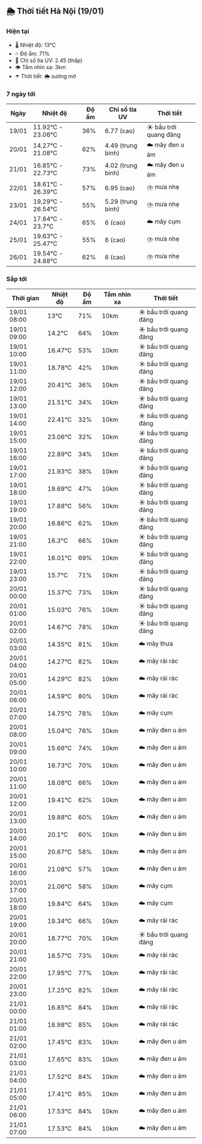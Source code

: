 ## 🌦️ Thời tiết Hà Nội (19/01)

### Hiện tại

- 🌡️ Nhiệt độ: 13℃
- 💦 Độ ẩm: 71%
- 🌟 Chỉ số tia UV: 2.45 (thấp)
- 👁️ Tầm nhìn xa: 3km
- ☂️ Thời tiết: 🌦️ sương mờ

### 7 ngày tới

| Ngày | Nhiệt độ | Độ ẩm | Chỉ số tia UV | Thời tiết |
| --- | --- | --- | --- | --- |
| 19/01 | 11.92℃ - 23.06℃ | 36% | 6.77 (cao) | ☀️ bầu trời quang đãng |
| 20/01 | 14.27℃ - 21.08℃ | 62% | 4.49 (trung bình) | ☁️ mây đen u ám |
| 21/01 | 16.85℃ - 22.73℃ | 73% | 4.02 (trung bình) | ☁️ mây đen u ám |
| 22/01 | 18.61℃ - 26.39℃ | 57% | 6.95 (cao) | ⛈️ mưa nhẹ |
| 23/01 | 19.29℃ - 26.54℃ | 55% | 5.29 (trung bình) | ⛈️ mưa nhẹ |
| 24/01 | 17.84℃ - 23.7℃ | 65% | 6 (cao) | ☁️ mây cụm |
| 25/01 | 19.63℃ - 25.47℃ | 55% | 6 (cao) | ⛈️ mưa nhẹ |
| 26/01 | 19.54℃ - 24.88℃ | 62% | 6 (cao) | ⛈️ mưa nhẹ |

### Sắp tới

| Thời gian | Nhiệt độ | Độ ẩm | Tầm nhìn xa | Thời tiết |
| --- | --- | --- | --- | --- |
| 19/01 08:00 | 13℃ | 71% | 10km | ☀️ bầu trời quang đãng |
| 19/01 09:00 | 14.2℃ | 64% | 10km | ☀️ bầu trời quang đãng |
| 19/01 10:00 | 16.47℃ | 53% | 10km | ☀️ bầu trời quang đãng |
| 19/01 11:00 | 18.78℃ | 42% | 10km | ☀️ bầu trời quang đãng |
| 19/01 12:00 | 20.41℃ | 36% | 10km | ☀️ bầu trời quang đãng |
| 19/01 13:00 | 21.51℃ | 34% | 10km | ☀️ bầu trời quang đãng |
| 19/01 14:00 | 22.41℃ | 32% | 10km | ☀️ bầu trời quang đãng |
| 19/01 15:00 | 23.06℃ | 32% | 10km | ☀️ bầu trời quang đãng |
| 19/01 16:00 | 22.89℃ | 34% | 10km | ☀️ bầu trời quang đãng |
| 19/01 17:00 | 21.93℃ | 38% | 10km | ☀️ bầu trời quang đãng |
| 19/01 18:00 | 19.69℃ | 47% | 10km | ☀️ bầu trời quang đãng |
| 19/01 19:00 | 17.88℃ | 56% | 10km | ☀️ bầu trời quang đãng |
| 19/01 20:00 | 16.86℃ | 62% | 10km | ☀️ bầu trời quang đãng |
| 19/01 21:00 | 16.3℃ | 66% | 10km | ☀️ bầu trời quang đãng |
| 19/01 22:00 | 16.01℃ | 69% | 10km | ☀️ bầu trời quang đãng |
| 19/01 23:00 | 15.7℃ | 71% | 10km | ☀️ bầu trời quang đãng |
| 20/01 00:00 | 15.37℃ | 73% | 10km | ☀️ bầu trời quang đãng |
| 20/01 01:00 | 15.03℃ | 76% | 10km | ☀️ bầu trời quang đãng |
| 20/01 02:00 | 14.67℃ | 78% | 10km | ☀️ bầu trời quang đãng |
| 20/01 03:00 | 14.35℃ | 81% | 10km | ☁️ mây thưa |
| 20/01 04:00 | 14.27℃ | 82% | 10km | ☁️ mây rải rác |
| 20/01 05:00 | 14.29℃ | 82% | 10km | ☁️ mây rải rác |
| 20/01 06:00 | 14.59℃ | 80% | 10km | ☁️ mây rải rác |
| 20/01 07:00 | 14.75℃ | 78% | 10km | ☁️ mây cụm |
| 20/01 08:00 | 15.04℃ | 76% | 10km | ☁️ mây đen u ám |
| 20/01 09:00 | 15.66℃ | 74% | 10km | ☁️ mây đen u ám |
| 20/01 10:00 | 16.73℃ | 70% | 10km | ☁️ mây đen u ám |
| 20/01 11:00 | 18.08℃ | 66% | 10km | ☁️ mây đen u ám |
| 20/01 12:00 | 19.41℃ | 62% | 10km | ☁️ mây đen u ám |
| 20/01 13:00 | 19.88℃ | 60% | 10km | ☁️ mây đen u ám |
| 20/01 14:00 | 20.1℃ | 60% | 10km | ☁️ mây đen u ám |
| 20/01 15:00 | 20.67℃ | 58% | 10km | ☁️ mây đen u ám |
| 20/01 16:00 | 21.08℃ | 57% | 10km | ☁️ mây đen u ám |
| 20/01 17:00 | 21.06℃ | 58% | 10km | ☁️ mây cụm |
| 20/01 18:00 | 19.84℃ | 64% | 10km | ☁️ mây cụm |
| 20/01 19:00 | 19.34℃ | 66% | 10km | ☁️ mây rải rác |
| 20/01 20:00 | 18.77℃ | 70% | 10km | ☀️ bầu trời quang đãng |
| 20/01 21:00 | 18.57℃ | 73% | 10km | ☁️ mây rải rác |
| 20/01 22:00 | 17.95℃ | 77% | 10km | ☁️ mây rải rác |
| 20/01 23:00 | 17.25℃ | 82% | 10km | ☁️ mây rải rác |
| 21/01 00:00 | 16.85℃ | 84% | 10km | ☁️ mây rải rác |
| 21/01 01:00 | 16.98℃ | 85% | 10km | ☁️ mây rải rác |
| 21/01 02:00 | 17.45℃ | 83% | 10km | ☁️ mây đen u ám |
| 21/01 03:00 | 17.65℃ | 83% | 10km | ☁️ mây đen u ám |
| 21/01 04:00 | 17.52℃ | 84% | 10km | ☁️ mây đen u ám |
| 21/01 05:00 | 17.41℃ | 85% | 10km | ☁️ mây đen u ám |
| 21/01 06:00 | 17.53℃ | 84% | 10km | ☁️ mây đen u ám |
| 21/01 07:00 | 17.53℃ | 84% | 10km | ☁️ mây đen u ám |
